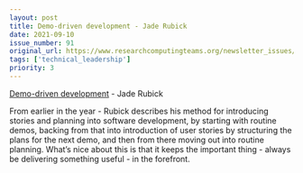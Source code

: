 ```yaml
---
layout: post
title: Demo-driven development - Jade Rubick
date: 2021-09-10
issue_number: 91
original_url: https://www.researchcomputingteams.org/newsletter_issues/0091
tags: ['technical_leadership']
priority: 3
---
```


<!-- markdownlint-disable MD033 -->
<!-- markdownlint-disable MD041 -->
<!-- markdownlint-disable MD049 -->

[Demo-driven development](https://www.rubick.com/demo-driven-development/) - Jade Rubick

From earlier in the year - Rubick describes his method for introducing stories and planning into software development, by starting with routine demos, backing from that into introduction of user stories by structuring the plans for the next demo, and then from there moving out into routine planning. What’s nice about this is that it keeps the important thing - always be delivering something useful - in the forefront.
